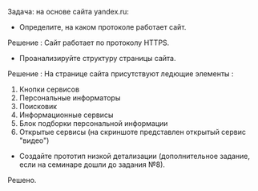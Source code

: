 Задача: на основе сайта yandex.ru:

- Определите, на каком протоколе работает сайт.

Решение :
 Сайт работает по протоколу HTTPS.

- Проанализируйте структуру страницы сайта.

Решение :
 На странице сайта присутствуют ледющие элементы :
  1) Кнопки сервисов 
  2) Персональные информаторы 
  3) Поисковик 
  4) Информационные сервисы
  5) Блок подборки персональной информации
  6) Открытые сервисы (на скриншоте представлен открытый сервис "видео")

- Создайте прототип низкой детализации (дополнительное задание, если на семинаре дошли до задания №8).

Решено.